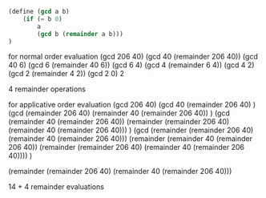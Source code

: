 ```scm
(define (gcd a b)
    (if (= b 0)
        a
        (gcd b (remainder a b)))
)
```
for normal order evaluation
(gcd 206 40)
(gcd 40 (remainder 206 40))
(gcd 40 6)
(gcd 6 (remainder 40 6))
(gcd 6 4)
(gcd 4 (remainder 6 4))
(gcd 4 2)
(gcd 2 (remainder 4 2))
(gcd 2 0)
2

4 remainder operations

for applicative order evaluation
(gcd 206 40)
(gcd
    40
    (remainder 206 40)
)
(gcd
    (remainder 206 40)
    (remainder 40 (remainder 206 40))
)
(gcd
    (remainder 40 (remainder 206 40))
    (remainder (remainder 206 40) (remainder 40 (remainder 206 40)))
)
(gcd
    (remainder (remainder 206 40) (remainder 40 (remainder 206 40)))
    (remainder (remainder 40 (remainder 206 40)) (remainder (remainder 206 40) (remainder 40 (remainder 206 40))))
)

(remainder (remainder 206 40) (remainder 40 (remainder 206 40)))

14 + 4 remainder evaluations 
